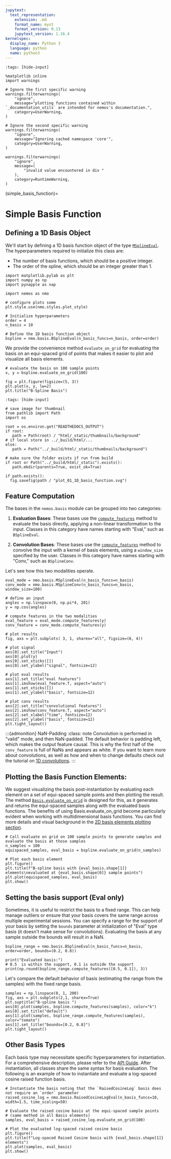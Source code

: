 ```yaml
---
jupytext:
  text_representation:
    extension: .md
    format_name: myst
    format_version: 0.13
    jupytext_version: 1.16.4
kernelspec:
  display_name: Python 3
  language: python
  name: python3
---
```


```{code-cell} ipython3
:tags: [hide-input]

%matplotlib inline
import warnings

# Ignore the first specific warning
warnings.filterwarnings(
    "ignore",
    message="plotting functions contained within `_documentation_utils` are intended for nemos's documentation.",
    category=UserWarning,
)

# Ignore the second specific warning
warnings.filterwarnings(
    "ignore",
    message="Ignoring cached namespace 'core'",
    category=UserWarning,
)

warnings.filterwarnings(
    "ignore",
    message=(
        "invalid value encountered in div "
    ),
    category=RuntimeWarning,
)

```

(simple_basis_function)=
# Simple Basis Function

## Defining a 1D Basis Object

We'll start by defining a 1D basis function object of the type [`MSplineEval`](nemos.basis.basis.MSplineEval).
The hyperparameters required to initialize this class are:

- The number of basis functions, which should be a positive integer.
- The order of the spline, which should be an integer greater than 1.

```{code-cell} ipython3
import matplotlib.pylab as plt
import numpy as np
import pynapple as nap

import nemos as nmo

# configure plots some
plt.style.use(nmo.styles.plot_style)

# Initialize hyperparameters
order = 4
n_basis = 10

# Define the 1D basis function object
bspline = nmo.basis.BSplineEval(n_basis_funcs=n_basis, order=order)
```

We provide the convenience method `evaluate_on_grid` for evaluating the basis on an equi-spaced grid of points that makes it easier to plot and visualize all basis elements.

```{code-cell} ipython3
# evaluate the basis on 100 sample points
x, y = bspline.evaluate_on_grid(100)

fig = plt.figure(figsize=(5, 3))
plt.plot(x, y, lw=2)
plt.title("B-Spline Basis")
```

```{code-cell} ipython3
:tags: [hide-input]

# save image for thumbnail
from pathlib import Path
import os

root = os.environ.get("READTHEDOCS_OUTPUT")
if root:
   path = Path(root) / "html/_static/thumbnails/background"
# if local store in ../_build/html/...
else:
   path = Path("../_build/html/_static/thumbnails/background")
 
# make sure the folder exists if run from build
if root or Path("../_build/html/_static").exists():
   path.mkdir(parents=True, exist_ok=True)

if path.exists():
  fig.savefig(path / "plot_01_1D_basis_function.svg")
```

## Feature Computation
The bases in the `nemos.basis` module can be grouped into two categories:

1. **Evaluation Bases**: These bases use the [`compute_features`](nemos.basis._basis.Basis.compute_features) method to evaluate the basis directly, applying a non-linear transformation to the input. Classes in this category have names starting with "Eval," such as `BSplineEval`.

2. **Convolution Bases**: These bases use the [`compute_features`](nemos.basis._basis.Basis.compute_features) method to convolve the input with a kernel of basis elements, using a `window_size` specified by the user. Classes in this category have names starting with "Conv," such as `BSplineConv`.

Let's see how this two modalities operate.

```{code-cell} ipython3
eval_mode = nmo.basis.MSplineEval(n_basis_funcs=n_basis)
conv_mode = nmo.basis.MSplineConv(n_basis_funcs=n_basis, window_size=100)

# define an input
angles = np.linspace(0, np.pi*4, 201)
y = np.cos(angles)

# compute features in the two modalities
eval_feature = eval_mode.compute_features(y)
conv_feature = conv_mode.compute_features(y)

# plot results
fig, axs = plt.subplots( 3, 1, sharex="all", figsize=(6, 4))

# plot signal
axs[0].set_title("Input")
axs[0].plot(y)
axs[0].set_xticks([])
axs[0].set_ylabel("signal", fontsize=12)

# plot eval results
axs[1].set_title("eval features")
axs[1].imshow(eval_feature.T, aspect="auto")
axs[1].set_xticks([])
axs[1].set_ylabel("basis", fontsize=12)

# plot conv results
axs[2].set_title("convolutional features")
axs[2].imshow(conv_feature.T, aspect="auto")
axs[2].set_xlabel("time", fontsize=12)
axs[2].set_ylabel("basis", fontsize=12)
plt.tight_layout()
```

:::{admonition} NaN-Padding
:class: note
Convolution is performed in "valid" mode, and then NaN-padded. The default behavior
is padding left, which makes the output feature causal.
This is why the first half of the `conv_feature` is full of NaNs and appears as white.
If you want to learn more about convolutions, as well as how and when to change defaults
check out the tutorial on [1D convolutions](plot_03_1D_convolution).
:::


Plotting the Basis Function Elements:
--------------------------------------
We suggest visualizing the basis post-instantiation by evaluating each element on a set of equi-spaced sample points
and then plotting the result. The method [`Basis.evaluate_on_grid`](nemos.basis._basis.Basis.evaluate_on_grid) is designed for this, as it generates and returns
the equi-spaced samples along with the evaluated basis functions. The benefits of using Basis.evaluate_on_grid become
particularly evident when working with multidimensional basis functions. You can find more details and visual
background in the
[2D basis elements plotting section](plotting-2d-additive-basis-elements).


```{code-cell} ipython3
# Call evaluate on grid on 100 sample points to generate samples and evaluate the basis at those samples
n_samples = 100
equispaced_samples, eval_basis = bspline.evaluate_on_grid(n_samples)

# Plot each basis element
plt.figure()
plt.title(f"B-spline basis with {eval_basis.shape[1]} elements\nevaluated at {eval_basis.shape[0]} sample points")
plt.plot(equispaced_samples, eval_basis)
plt.show()
```


## Setting the basis support (Eval only)
Sometimes, it is useful to restrict the basis to a fixed range. This can help manage outliers or ensure that
your basis covers the same range across multiple experimental sessions.
You can specify a range for the support of your basis by setting the `bounds`
parameter at initialization of "Eval" type basis (it doesn't make sense for convolutions). 
Evaluating the basis at any sample outside the bounds will result in a NaN.


```{code-cell} ipython3
bspline_range = nmo.basis.BSplineEval(n_basis_funcs=n_basis, order=order, bounds=(0.2, 0.8))

print("Evaluated basis:")
# 0.5  is within the support, 0.1 is outside the support
print(np.round(bspline_range.compute_features([0.5, 0.1]), 3))
```

Let's compare the default behavior of basis (estimating the range from the samples) with
the fixed range basis.


```{code-cell} ipython3
samples = np.linspace(0, 1, 200)
fig, axs = plt.subplots(2,1, sharex=True)
plt.suptitle("B-spline basis ")
axs[0].plot(samples, bspline.compute_features(samples), color="k")
axs[0].set_title("default")
axs[1].plot(samples, bspline_range.compute_features(samples), color="tomato")
axs[1].set_title("bounds=[0.2, 0.8]")
plt.tight_layout()
```

Other Basis Types
-----------------
Each basis type may necessitate specific hyperparameters for instantiation. For a comprehensive description,
please refer to the  [API Guide](nemos_basis). After instantiation, all classes
share the same syntax for basis evaluation. The following is an example of how to instantiate and
evaluate a log-spaced cosine raised function basis.


```{code-cell} ipython3
# Instantiate the basis noting that the `RaisedCosineLog` basis does not require an `order` parameter
raised_cosine_log = nmo.basis.RaisedCosineLogEval(n_basis_funcs=10, width=1.5, time_scaling=50)

# Evaluate the raised cosine basis at the equi-spaced sample points
# (same method in all Basis elements)
samples, eval_basis = raised_cosine_log.evaluate_on_grid(100)

# Plot the evaluated log-spaced raised cosine basis
plt.figure()
plt.title(f"Log-spaced Raised Cosine basis with {eval_basis.shape[1]} elements")
plt.plot(samples, eval_basis)
plt.show()
```
